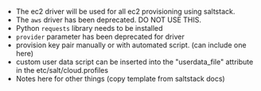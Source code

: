 - The ec2 driver will be used for all ec2 provisioning using saltstack. 
- The `aws` driver has been deprecated. DO NOT USE THIS. 
- Python `requests` library needs to be installed
- `provider` parameter has been deprecated for driver
- provision key pair manually or with automated script. (can include one here)
- custom user data script can be inserted into the "userdata_file" attribute in the 
etc/salt/cloud.profiles
- Notes here for other things (copy template from saltstack docs)
 
